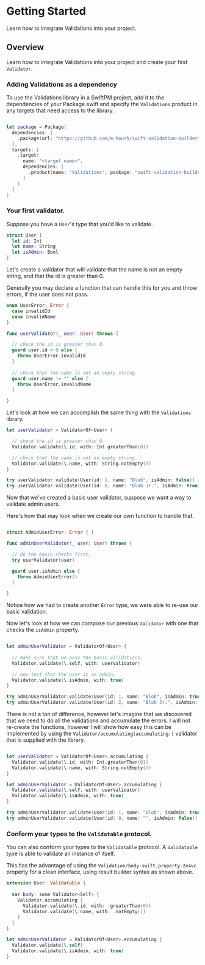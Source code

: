 #  Getting Started

Learn how to integrate Validations into your project.

## Overview

Learn how to integrate Validations into your project and create your first `Validator`.

### Adding Validations as a dependency

To use the Validations library in a SwiftPM project, add it to the dependencies of your Package.swift
and specify the `Validations` product in any targets that need access to the library.

```swift

let package = Package(
  dependencies: [
    .package(url: "https://github.com/m-housh/swift-validation-builder", from: "0.2.0")
  ],
  targets: [
    .target(
      name: "<target name>",
      dependencies: [
        .product(name: "Validations", package: "swift-validation-builder")
      ]
    )
  ]
)
```

### Your first validator.

Suppose you have a `User`'s type that you'd like to validate.

```swift
struct User { 
  let id: Int
  let name: String
  let isAdmin: Bool
}
```

Let's create a validator that will validate that the name is not an empty string,
and that the id is greater than 0.

Generally you may declare a function that can handle this for you and throw errors,
if the user does not pass.

```swift
enum UserError: Error { 
  case invalidId
  case invalidName
}

func userValidator(_ user: User) throws { 

  // check the id is greater than 0.
  guard user.id > 0 else { 
    throw UserError.invalidId
  }
 
  // check that the name is not an empty string.
  guard user.name != "" else { 
    throw UserError.invalidName
  }

}
```

Let's look at how we can accomplish the same thing with the `Validations` library.


```swift
let userValidator = ValidatorOf<User> { 

  // check the id is greater than 0.
  Validator.validate(\.id, with: Int.greaterThan(0))

  // check that the name is not an empty string.
  Validator.validate(\.name, with: String.notEmpty())
}

try userValidator.validate(User(id: 1, name: "Blob", isAdmin: false)) // success
try userValidator.validate(User(id: 0, name: "Blob Jr.", isAdmin: true)) // fails

```

Now that we've created a basic user validator, suppose we want a way to validate admin
users.

Here's how that may look when we create our own function to handle that.

```swift

struct AdminUserError: Error { }

func adminUserValidator(_ user: User) throws { 

  // do the basic checks first.
  try userValidator(user)

  guard user.isAdmin else {   
    throw AdminUserError()
  }

}
```

Notice how we had to create another `Error` type, we were able to re-use our basic validation.

Now let's look at how we can compose our previous `Validator` with one that checks the `isAdmin`
property.

```swift

let adminUserValidator = ValidatorOf<User> {
  
  // make sure that we pass the basic validations.
  Validator.validate(\.self, with: userValidator)

  // now test that the user is an admin.
  Validator.validate(\.isAdmin, with: true)
}

try adminUserValidator.validate(User(id: 1, name: "Blob", isAdmin: true)) // success
try adminUserValidator.validate(User(id: 2, name: "Blob Jr.", isAdmin: false)) // fails

```

There is not a ton of difference, however let's imagine that we discovered that we
need to do all the validations and accumulate the errors.  I will not re-create the functions,
however I will show how easy this can be implemented by using the ``Validator/accumulating(accumulating:)`` 
validator that is supplied with the library.

```swift

let userValidator = ValidatorOf<User>.accumulating { 
  Validator.validate(\.id, with: Int.greaterThan(0))
  Validator.validate(\.name, with: String.notEmpty())
}

let adminUserValidator = ValidatorOf<User>.accumulating { 
  Validator.validate(\.self, with: userValidator)
  Validator.validate(\.isAdmin, with: true)
}

try adminUserValidator.validate(User(id: 1, name: "Blob", isAdmin: true)) // success
try adminUserValidator.validate(User(id: 0, name: "", isAdmin: false)) // fails with 3 errors accumulated.

```

### Conform your types to the `Validatable` protocol.

You can also conform your types to the ``Validatable`` protocol.  A `Validatable` type is able
to validate an instance of itself.

This has the advantage of using the ``Validation/body-swift.property-2e4vc`` property for a clean
interface, using result builder syntax as shown above.

```swift
extension User: Validatable {
  
  var body: some Validator<Self> { 
    Validator.accumulating { 
      Validator.validate(\.id, with: .greaterThan(0))
      Validator.validate(\.name, with: .notEmpty())
    }
  }
}

let adminUserValidator = ValidatorOf<User>.accumulating { 
  Validator.validate(\.self)
  Validator.validate(\.isAdmin, with: true)
}
```
